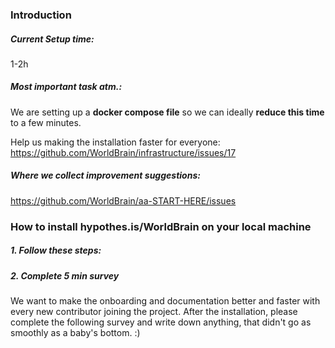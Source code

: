 ### Introduction

##### Current Setup time: 
1-2h

##### Most important task atm.:
We are setting up a **docker compose file** so we can ideally **reduce this time** to a few minutes.

Help us making the installation faster for everyone: https://github.com/WorldBrain/infrastructure/issues/17

##### Where we collect improvement suggestions:
https://github.com/WorldBrain/aa-START-HERE/issues

### How to install hypothes.is/WorldBrain on your local machine

##### 1. Follow these steps:


##### 2. Complete 5 min survey

We want to make the onboarding and documentation better and faster with every new contributor joining the project.
After the installation, please complete the following survey and write down anything, that didn't go as smoothly as a baby's bottom. :)



